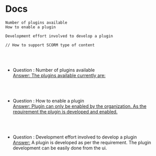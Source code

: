 
# Docs



    
    
    
    
    
    Number of plugins available
    How to enable a plugin
    
    Development effort involved to develop a plugin
    
    // How to support SCORM type of content
    


<br/><br/>
- Question : Number of plugins available <br/>
<u>Answer: The plugins available currently are: </u>  


<br/><br/>
- Question : How to enable a plugin <br/>
<u>Answer: Plugin can only be enabled by the organization. As the requirement the plugin is developed and enabled.</u>


<br/><br/>
- Question : Development effort involved to develop a plugin <br/>
<u>Answer:</u>  A plugin is developed as per the requirement. The plugin development can be easily done from the ui.
